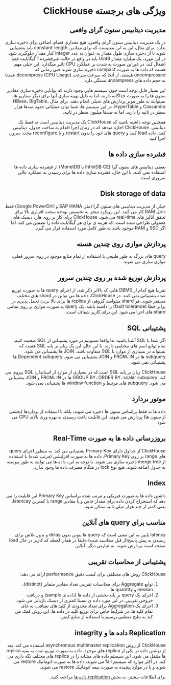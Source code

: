 <div dir="rtl" markdown="1">

# ویژگی های برجسته ClickHouse

## مدیریت دیتابیس ستون گرای واقعی

در یک مدیریت دیتابیس ستون گرای واقعی، هیچ مقداری فضای اضافی برای ذخیره سازی ندارد. برای مثال، این به این معنیست که برای  مقادیر، constant-length باید پشتیبانی شوند تا از ذخیره سازی طول مقدار به عنوان یه عدد integer کنار مقدار جلوگیری شود. در این مورد، یک میلیارد مقدار Uint8 باید در واقع در حالت غیرفشرده 1 گیگابایت فضا اشغال کند، در غیراین صورت به شدت بر عملکرد CPU تاثیر میگذارد. این خیلی مهم هست که داده ها به صورت compact ذخیره سازی شوند حتی زمانی که uncompressed هستند، از آنجا که سرعت سرعت decompress (CPU Usage) عمدتا به حجم داده های uncompress بستگی دارد.

این بسیار قابل توجه است چون سیستم هایی وجود دارند که توانایی ذخیره سازی مقادیر ستون ها را به صورت جداگانه دارند، اما به دلیل بهینه سازی آنها برای دیگر سناریو ها، نمیتوانند به طور موثر پردازش های تحیلی انجام دهند. برای مثال HBase، BigTable، Cassandra و HyperTable. در این سیستم ها، شما توان عملیاتی حدود صدها هزار سطر در ثانیه را دارید، اما نه صدها میلیون سطر در ثانیه.

همچنین توجه داشته باشید که ClickHouse یک مدیریت دیتابیس است نه فقط یک دیتابیس. ClickHouse اجازه میدهد که در زمان اجرا اقدام به ساخت جدول، دیتابیس کنید، داده load کنید و query های خود را بدون restart و یا reconfigure مجدد سرور، اجرا کنید

## فشرده سازی داده ها

بعضی دیتابیس های ستون گرا (InfiniDB CE یا MonetDB) از فشرده سازی داده ها استفاده نمی کنند. با این حال، فشرده سازی داده ها برای رسیدن به عملکرد عالی ضروری است.

## Disk storage of data

خیلی از مدیریت دیتابیس های ستون گرا (مثل SAP HANA و Google PowerDrill) فقط داخل RAM کار می کنند. این رویکرد منجر به تخصیص بودجه سخت افزاری بالا برای تحقق آنالیز های real-time می شود. ClickHouse برای کار بر روی هارد دیسک های معمولی طراحی شده است، که هزینه ی برای هر گیگابایت داده را تضمین می کند، اما اگر SSD و RAM موجود باشد به طور کامل مورد استفاده قرار می گیرد.

## پردازش موازی روی چندین هسته

query های بزرگ به طور طبیعی با استفاده از تمام منابع موجود در روی سرور فعلی، موازی سازی می شوند.


## پردازش توزیع شده بر روی چندین سرور

تقریبا هیچ کدام از DBMS هایی که بالاتر ذکر شد، از اجرای query ها به صورت توزیع شده پشتیبانی نمی کنند. در ClickHouse، داده ها می توانن در shard های مختلف مستقر شوند. هر shard میتوامند گروهی از replica ها برای بالا بردن تحمل پذیری در برابر خطا (fault tolerance) را داشته باشد. یک query به صورت موازی بر روی تمامی shard های اجرا می شود. این برای کاربر شفاف است.

## پشتیبانی SQL

اگر شما با SQL آشنا باشید، ما واقعا نمیتونیم در مورد پشتیبانی از SQL صحبت کنیم. تمام توابع اسم های مختلفی دارند. با این حال، این یک زبان بر پایه SQL هست که نمیتواند در بسیاری از موارد با SQL متفاوت باشد. JOIN ها پشتیبانی می شود. subquery ها در FROM، IN و JOIN پشتیبانی می شود. Dependent subquery ها پشتیبانی نمی شود.

ClickHouse زبان بر پایه SQL است که در بسیاری از موارد از استاندارد SQL پیروی می کند. GROUP BY، ORDER BY، scalar subquery ها در FROM، IN و JOIN پشتیبانی می شود. subquery های مرتبط و window function ها پشتیبانی نمی شود.

## موتور بردارد

داده ها نه فقط براساس ستون ها ذخیره می شوند، بلکه با استفاده از برداردها (بخشی از ستون ها) پردازش می شوند. این قابلیت باعث رسیدن به بهره وری بالای CPU می شود.

## بروزرسانی داده ها به صورت Real-Time

ClickHouse از جداول دارای Primary Key پشتیبانی می کند. به منظور اجرای query های range بر روی Primary Key، داده ها به صورت افزایشی (مرتب شده) با استفاده از merge tree ذخیره سازی می شوند. با توجه به این، داده ها می توانند به طور پیوسته به جدول اضافه شوند. هیچ نوع lock در هنگام مصرف داده ها وجود ندارد.

## Index

داشتن داده ها به صورت فیزیکی و مرتب شده براساس Primary Key این قابلیت را می دهد که استخراج کردن داده برای مقدار خاص و یا مقادیر range با کمترین latencey، یعنی کمتر از چند هزار میلی ثانیه ممکن شود.

## مناسب برای query های آنلاین

latency پایین به این معنی است که query ها بتونن بدون delay و بدون تلاش برای رسیدن به پیش پاسخ(از قبل محاسبه شده) دقیقا در همان لحظه که کاربر در حال load صفحه است پردازش شوند. به عبارتی دیگر، آنلاین

## پشتیبانی از محاسبات تقریبی

ClickHouse روش های مختلفی برای کسب دقیق performance ارائه می دهد:

1. توابع Aggregate برای محاسبات تقریبی تعداد مقادیر متمایز (distinct)، median و quantity ها
2. اجرای یک query بر پایه بخشی از داده ها (داده ی sample) و دریافت خروجی تقریبی. در این مورد داده ی نسبتا کمتری از دیسک بازیابی می شود.
3. اجرای یک Aggregation برای تعداد محدودی از کلید های تصافی، به جای تمام کلید ها. در شرایط خاص برای توزیع کلید در داده ها، این روش کمک می کند به نتایج منطقی برسیم با استفاده از منابع کمتر.

## Replication داده ها و integrity

ClickHouse از روش asynchronous multimaster replication استفاده می کند. بعد از نوشتن داده در یکی از replica های موجود، داده به صورت توزیع شده به بقیه replica ها منتقل می شود. این سیستم داده های مشابه را در replica های مختلف نگه داری می کند. در اکثر موارد که سیستم fail می شوند، داده ها به صورت اتوماتیک restore می شوند و یا در موارد پیچیده به صورت نیمه اتوماتیک restore می شوند.

برای اطلاعات بیشتر، به بخش [replication داده ها](../operations/table_engines/replication.md#table_engines-replication) مراجعه کنید.

</div>